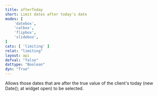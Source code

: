 ```yaml
---
title: afterToday
short: Limit dates after today's date
modes: [
	'datebox',
	'calbox',
	'flipbox',
	'slidebox',
]
cats: [ 'limiting' ]
relat: "limiting"
layout: api
defval: "false"
dattype: "Boolean"
dyn: "True"
---
```


Allows those dates that are after the true value of the client's today
(new Date(); at widget open) to be selected. 

